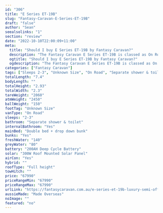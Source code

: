 ```yaml
---
id: "306"
title: "E Series ET-19B"
slug: "Fantasy-Caravan-E-Series-ET-19B"
draft: "false"
author: "Sean"
seealsolinks: "1"
section: "review"
date: "2022-10-10T22:00:09+11:00"
meta:
  title: "Should I buy E Series ET-19B by Fantasy Caravan?"
  description: "The Fantasy Caravan E Series ET-19B is classed as On Road, and sleeps 2-3 people. It is Made Overseas and comes in at Unknown Size. It generally has Separate shower & toilet."
  ogtitle: "Should I buy E Series ET-19B by Fantasy Caravan?"
  ogdescription: "The Fantasy Caravan E Series ET-19B is classed as On Road, and sleeps 2-3 people. It is Made Overseas and comes in at Unknown Size. It generally has Separate shower & toilet."
categories: ["Fantasy Caravan"]
tags: ["Sleeps 2-3", "Unknown Size", "On Road", "Separate shower & toilet", "Full height", "60 - 70k"]
totalLength: "7.4"
bodyLength: ""
totalHeight: "2.93"
totalWidth: "2.3"
tareWeight: "2060"
atmWeight: "2450"
ballWeight: "150"
footTag: "Unknown Size"
vanType: "On Road"
sleeps: "2-3"
bathroom: "Separate shower & toilet"
internalBathroom: "Yes"
mainBed: "Double bed + drop down bunk"
bunks: "Yes"
freshWater: "140"
greyWater: "80"
battery: "200AH Deep Cycle Battery"
solar: "300W Roof Mounted Solar Panel"
airCon: "Yes"
hybrid: ""
roofType: "Full height"
towHitch: ""
price: "67990"
priceRangeMin: "67990"
priceRangeMax: "67990"
urlLink: "https://fantasycaravan.com.au/e-series-et-19b-luxury-semi-off-road-caravan-with-bunkand-ensuite/"
aussieMade: "Made Overseas"
noImage: ""
featured: "no"
---
```

